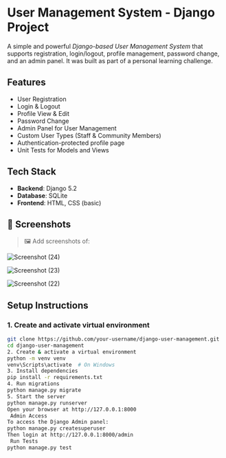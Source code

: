 #  User Management System - Django Project
A simple and powerful *Django-based User Management System* that supports registration, login/logout, profile management, password change, and an admin panel. It was built as part of a personal learning challenge.

##  Features

-  User Registration
-  Login & Logout
-  Profile View & Edit
-  Password Change
-  Admin Panel for User Management
-  Custom User Types (Staff & Community Members)
-  Authentication-protected profile page
-  Unit Tests for Models and Views


##  Tech Stack
- **Backend**: Django 5.2
- **Database**: SQLite
- **Frontend**: HTML, CSS (basic)


## 📸 Screenshots

> 🖼 Add screenshots of:

![Screenshot (24)](https://github.com/user-attachments/assets/8e2dc372-ce82-4522-9533-3b0c04b16ff1)

![Screenshot (23)](https://github.com/user-attachments/assets/25aa786b-adcc-4365-9c89-4d1dcb80ea30)

 ![Screenshot (22)](https://github.com/user-attachments/assets/783babcc-5ebb-4ac9-b55b-00479a842b0a)



##  Setup Instructions

### 1. Create and activate virtual environment
```bash
git clone https://github.com/your-username/django-user-management.git
cd django-user-management
2. Create & activate a virtual environment
python -m venv venv
venv\Scripts\activate  # On Windows
3. Install dependencies
pip install -r requirements.txt
4. Run migrations
python manage.py migrate
5. Start the server
python manage.py runserver
Open your browser at http://127.0.0.1:8000
 Admin Access
To access the Django Admin panel:
python manage.py createsuperuser
Then login at http://127.0.0.1:8000/admin
 Run Tests
python manage.py test


